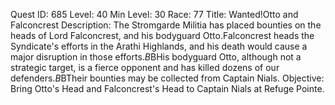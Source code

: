 Quest ID: 685
Level: 40
Min Level: 30
Race: 77
Title: Wanted!Otto and Falconcrest
Description: The Stromgarde Militia has placed bounties on the heads of Lord Falconcrest, and his bodyguard Otto.Falconcrest heads the Syndicate's efforts in the Arathi Highlands, and his death would cause a major disruption in those efforts.$B$BHis bodyguard Otto, although not a strategic target, is a fierce opponent and has killed dozens of our defenders.$B$BTheir bounties may be collected from Captain Nials.
Objective: Bring Otto's Head and Falconcrest's Head to Captain Nials at Refuge Pointe.
